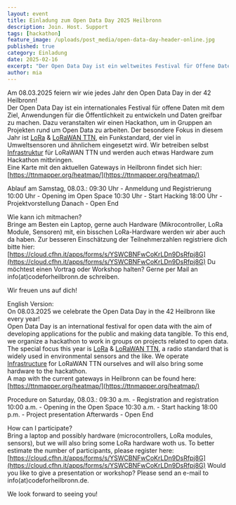 ```yaml
---
layout: event
title: Einladung zum Open Data Day 2025 Heilbronn
description: Join. Host. Support
tags: [hackathon]
feature_image: /uploads/post_media/open-data-day-header-online.jpg
published: true
category: Einladung
date: 2025-02-16
excerpt: "Der Open Data Day ist ein weltweites Festival für Offene Daten. Wir veranstalten am 08. März hierzu einen Hackathon mit Fokus auf Umweltsensorik und LoRaWAN TTN."
author: mia
---
```


Am 08.03.2025 feiern wir wie jedes Jahr den Open Data Day in der 42 Heilbronn!  
Der Open Data Day ist ein internationales Festival für offene Daten mit dem Ziel, Anwendungen für die Öffentlichkeit zu entwickeln und Daten greifbar zu machen.
Dazu veranstalten wir einen Hackathon, um in Gruppen an Projekten rund um Open Data zu arbeiten.
Der besondere Fokus in diesem Jahr ist [LoRa](https://de.wikipedia.org/wiki/Long_Range_Wide_Area_Network) & [LoRaWAN TTN](https://de.wikipedia.org/wiki/The_Things_Network), ein Funkstandard, der viel in Umweltsensoren und ähnlichem eingesetzt wird. Wir betreiben selbst [Infrastruktur](https://codeforheilbronn.de/projects/2018-02-08-LoraWan) für LoRaWAN TTN und werden auch etwas Hardware zum Hackathon mitbringen.  
Eine Karte mit den aktuellen Gateways in Heilbronn findet sich hier: [https://ttnmapper.org/heatmap/](https://ttnmapper.org/heatmap/)  


Ablauf am Samstag, 08.03.:
09:30 Uhr - Anmeldung und Registrierung
10:00 Uhr - Opening im Open Space
10:30 Uhr - Start Hacking
18:00 Uhr - Projektvorstellung
Danach    - Open End


Wie kann ich mitmachen?  
Bringe am Besten ein Laptop, gerne auch Hardware (Mikrocontroller, LoRa Module, Sensoren) mit, ein bisschen LoRa-Hardware werden wir aber auch da haben. Zur besseren Einschätzung der Teilnehmerzahlen registriere dich bitte hier: [https://cloud.cfhn.it/apps/forms/s/YSWCBNFwCoKrLDn9DsRfpj8G](https://cloud.cfhn.it/apps/forms/s/YSWCBNFwCoKrLDn9DsRfpj8G)
Du möchtest einen Vortrag oder Workshop halten? Gerne per Mail an info(at)codeforheilbronn.de schreiben.

Wir freuen uns auf dich!

English Version:  
On 08.03.2025 we celebrate the Open Data Day in the 42 Heilbronn like every year!  
Open Data Day is an international festival for open data with the aim of developing applications for the public and making data tangible.
To this end, we organize a hackathon to work in groups on projects related to open data.
The special focus this year is [LoRa](https://en.wikipedia.org/wiki/LoRa#LoRaWAN) & [LoRaWAN TTN](https://de.wikipedia.org/wiki/The_Things_Network), a radio standard that is widely used in environmental sensors and the like. We operate [Infrastructure](https://codeforheilbronn.de/projects/2018-02-08-LoraWan) for LoRaWAN TTN ourselves and will also bring some hardware to the hackathon.  
A map with the current gateways in Heilbronn can be found here: [https://ttnmapper.org/heatmap/](https://ttnmapper.org/heatmap/)  


Procedure on Saturday, 08.03.:
09:30 a.m. - Registration and registration
10:00 a.m. - Opening in the Open Space
10:30 a.m. - Start hacking
18:00 p.m. - Project presentation
Afterwards - Open End


How can I participate?  
Bring a laptop and possibly hardware (microcontrollers, LoRa modules, sensors), but we will also bring some LoRa hardware woth us. To better estimate the number of participants, please register here: [https://cloud.cfhn.it/apps/forms/s/YSWCBNFwCoKrLDn9DsRfpj8G](https://cloud.cfhn.it/apps/forms/s/YSWCBNFwCoKrLDn9DsRfpj8G)
Would you like to give a presentation or workshop? Please send an e-mail to info(at)codeforheilbronn.de.

We look forward to seeing you!
